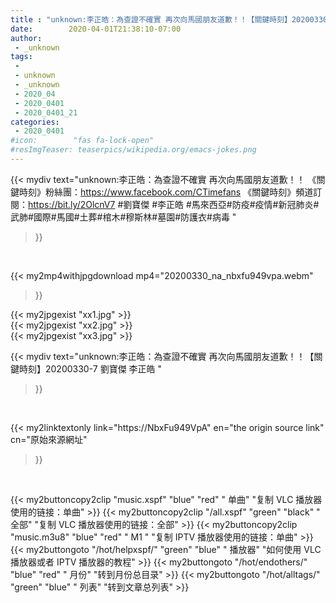 ```yaml
---
title : "unknown:李正皓：為查證不確實 再次向馬國朋友道歉！！【關鍵時刻】20200330-7 劉寶傑 李正皓 "
date:        2020-04-01T21:38:10-07:00
author:
 - _unknown
tags:
 - 
 - unknown
 - _unknown
 - 2020_04
 - 2020_0401
 - 2020_0401_21
categories:
 - 2020_0401
#icon:        "fas fa-lock-open"
#resImgTeaser: teaserpics/wikipedia.org/emacs-jokes.png
---
```







{{< mydiv text="unknown:李正皓：為查證不確實 再次向馬國朋友道歉！！  《關鍵時刻》粉絲團：https://www.facebook.com/CTimefans 《關鍵時刻》頻道訂閱：https://bit.ly/2OlcnV7  #劉寶傑 #李正皓 #馬來西亞#防疫#疫情#新冠肺炎#武肺#國際#馬國#土葬#棺木#穆斯林#墓園#防護衣#病毒 "
>}}
<br>


{{< my2mp4withjpgdownload mp4="20200330_na_nbxfu949vpa.webm"
>}}

{{< my2jpgexist "xx1.jpg" >}}<br>
{{< my2jpgexist "xx2.jpg" >}}<br>
{{< my2jpgexist "xx3.jpg" >}}<br>



{{< mydiv text="unknown:李正皓：為查證不確實 再次向馬國朋友道歉！！【關鍵時刻】20200330-7 劉寶傑 李正皓 "
>}}
<br>

{{< my2linktextonly link="https://NbxFu949VpA"
en="the origin source link" cn="原始來源網址"
>}}


<br>


{{< my2buttoncopy2clip "music.xspf"        "blue"   "red"    " 单曲"  "复制 VLC 播放器使用的链接：单曲" >}} {{< my2buttoncopy2clip "/all.xspf"         "green"  "black"  " 全部"  "复制 VLC 播放器使用的链接：全部" >}} {{< my2buttoncopy2clip "music.m3u8"        "blue"   "red"    " M1 "    "复制 IPTV 播放器使用的链接：单曲" >}} {{< my2buttongoto      "/hot/helpxspf/"    "green"  "blue"   " 播放器" "如何使用 VLC 播放器或者 IPTV 播放器的教程" >}} {{< my2buttongoto      "/hot/endothers/"   "blue"   "red"    " 月份"   "转到月份总目录" >}} {{< my2buttongoto      "/hot/alltags/"     "green"  "blue"   " 列表"   "转到文章总列表" >}} 
